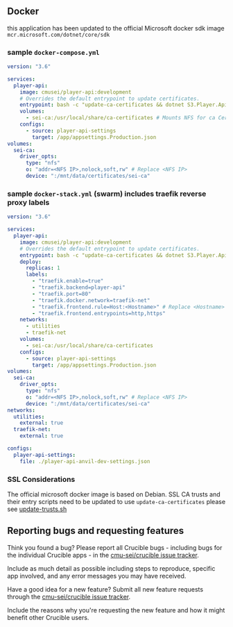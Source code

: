## Docker
this application has been updated to the official Microsoft docker sdk image `mcr.microsoft.com/dotnet/core/sdk` 

### sample `docker-compose.yml`

```yml
version: "3.6"

services:
  player-api:
    image: cmusei/player-api:development
    # Overrides the default entrypoint to update certificates.
    entrypoint: bash -c "update-ca-certificates && dotnet S3.Player.Api.dll"
    volumes:
      - sei-ca:/usr/local/share/ca-certificates # Mounts NFS for ca Certificates
    configs: 
      - source: player-api-settings
        target: /app/appsettings.Production.json
volumes:
  sei-ca:
    driver_opts:
      type: "nfs"
      o: "addr=<NFS IP>,nolock,soft,rw" # Replace <NFS IP> 
      device: ":/mnt/data/certificates/sei-ca"

```

### sample `docker-stack.yml` (swarm) includes traefik reverse proxy labels
```yml
version: "3.6"

services:
  player-api:
    image: cmusei/player-api:development
    # Overrides the default entrypoint to update certificates.
    entrypoint: bash -c "update-ca-certificates && dotnet S3.Player.Api.dll"
    deploy:
      replicas: 1
      labels:
        - "traefik.enable=true"
        - "traefik.backend=player-api"
        - "traefik.port=80"
        - "traefik.docker.network=traefik-net"
        - "traefik.frontend.rule=Host:<Hostname>" # Replace <Hostname>
        - "traefik.frontend.entrypoints=http,https"
    networks:
      - utilities
      - traefik-net
    volumes:
      - sei-ca:/usr/local/share/ca-certificates
    configs: 
      - source: player-api-settings
        target: /app/appsettings.Production.json
volumes:
  sei-ca:
    driver_opts:
      type: "nfs"
      o: "addr=<NFS IP>,nolock,soft,rw" # Replace <NFS IP>
      device: ":/mnt/data/certificates/sei-ca"
networks:
  utilities:
    external: true
  traefik-net:
    external: true

configs:
  player-api-settings:
    file: ./player-api-anvil-dev-settings.json
```

### SSL Considerations
The official microsoft docker image is based on Debian. SSL CA trusts and their entry scripts need to be updated to use `update-ca-certificates` please see [update-trusts.sh](entry.d/update-trusts.sh)

## Reporting bugs and requesting features

Think you found a bug? Please report all Crucible bugs - including bugs for the individual Crucible apps - in the [cmu-sei/crucible issue tracker](https://github.com/cmu-sei/crucible/issues). 

Include as much detail as possible including steps to reproduce, specific app involved, and any error messages you may have received.

Have a good idea for a new feature? Submit all new feature requests through the [cmu-sei/crucible issue tracker](https://github.com/cmu-sei/crucible/issues). 

Include the reasons why you're requesting the new feature and how it might benefit other Crucible users.
